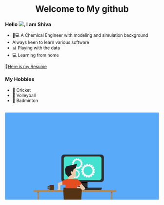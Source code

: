 <h1 align="center">Welcome to My github

### Hello <img src="https://media.giphy.com/media/hvRJCLFzcasrR4ia7z/giphy.gif" width="25px">, I am Shiva <br>

- 🧪💻 A Chemical Engineer with modeling and simulation background
-  Always keen to learn various software
- 📊 Playing with the data
- 💻 Learning from home

📝[Here is my Resume](https://drive.google.com/file/d/1W1FCYLgdql-8LIBtXrbNoWqiw2nT0gTV/view?usp=sharing)

### My Hobbies
  
- 🏏 Cricket 
- 🏐 Volleyball 
- 🏸 Badminton

<img > ![OyGx](https://github.com/shivavaddagani/shivavaddagani/blob/master/OyGx.gif)

